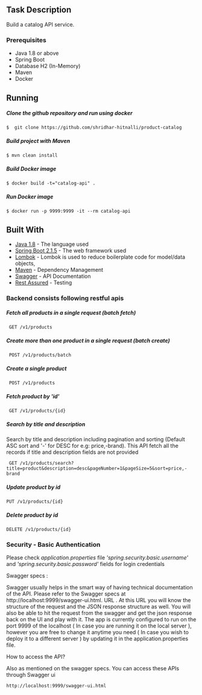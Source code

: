 
## Task Description
Build a catalog API service. 

### Prerequisites
* Java 1.8 or above
* Spring Boot
* Database H2 (In-Memory)
* Maven
* Docker

## Running


##### Clone the github repository and run using docker
```
$  git clone https://github.com/shridhar-hitnalli/product-catalog
```

##### Build project with Maven
```
$ mvn clean install
```

##### Build Docker image
```
$ docker build -t="catalog-api" .
```

##### Run Docker image
```
$ docker run -p 9999:9999 -it --rm catalog-api
```
## Built With

* [Java 1.8](https://www.oracle.com/technetwork/java/javase/downloads/jdk8-downloads-2133151.html) - The language used
* [Spring Boot 2.1.5](http://spring.io/projects/spring-boot) - The web framework used
* [Lombok](https://projectlombok.org/) - Lombok is used to reduce boilerplate code for model/data objects,
* [Maven](https://maven.apache.org/) - Dependency Management
* [Swagger](https://swagger.io/) - API Documentation
* [Rest Assured](http://rest-assured.io/) - Testing


### Backend consists following restful apis
##### Fetch all products in a single request (batch fetch)
```
 GET /v1/products
```

##### Create more than one product in a single request (batch create)
```
 POST /v1/products/batch
```

##### Create a single product
```
 POST /v1/products
```

##### Fetch product by 'id'
```
 GET /v1/products/{id}
```

##### Search by title and description
Search by title and description including pagination and sorting (Default ASC sort and '-' for DESC for e.g: price,-brand).
This API fetch all the records if title and description fields are not provided
```
 GET /v1/products/search?title=product&description=desc&pageNumber=1&pageSize=5&sort=price,-brand 
```

##### Update product by id
```
PUT /v1/products/{id}
```

##### Delete product by id
```
DELETE /v1/products/{id}
```
    
 
### Security - Basic Authentication
Please check *application.properties* file *'spring.security.basic.username'* and *'spring.security.basic.password'* fields for login credentials


Swagger specs :

Swagger usually helps in the smart way of having technical documentation of the API. Please refer to the Swagger specs at http://localhost:9999/swagger-ui.html. URL .
At this URL you will know the structure of the request and the JSON response structure as well. You will also be able to hit the request from the swagger and get the json response back on the UI and play with it.
The app is currently configured to run on the port 9999 of the localhost ( In case you are running it on the local server ), however you are free to change it anytime you need ( In case you wish to deploy it to a different server ) by updating it in the application.properties file.


How to access the API?

Also as mentioned on the swagger specs. You can access these APIs through Swagger ui
```
http://localhost:9999/swagger-ui.html
```